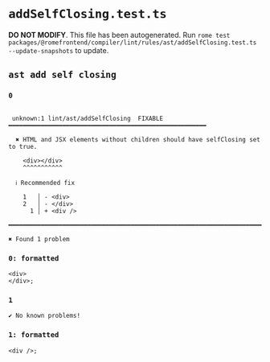 # `addSelfClosing.test.ts`

**DO NOT MODIFY**. This file has been autogenerated. Run `rome test packages/@romefrontend/compiler/lint/rules/ast/addSelfClosing.test.ts --update-snapshots` to update.

## `ast add self closing`

### `0`

```

 unknown:1 lint/ast/addSelfClosing  FIXABLE  ━━━━━━━━━━━━━━━━━━━━━━━━━━━━━━━━━━━━━━━━━━━━━━━━━━━━━━━

  ✖ HTML and JSX elements without children should have selfClosing set to true.

    <div></div>
    ^^^^^^^^^^^

  ℹ Recommended fix

    1   │ - <div>
    2   │ - </div>
      1 │ + <div />

━━━━━━━━━━━━━━━━━━━━━━━━━━━━━━━━━━━━━━━━━━━━━━━━━━━━━━━━━━━━━━━━━━━━━━━━━━━━━━━━━━━━━━━━━━━━━━━━━━━━

✖ Found 1 problem

```

### `0: formatted`

```
<div>
</div>;

```

### `1`

```
✔ No known problems!

```

### `1: formatted`

```
<div />;

```
